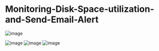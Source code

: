 # Monitoring-Disk-Space-utilization-and-Send-Email-Alert

![image](https://github.com/user-attachments/assets/7ca60ba2-ffe1-48c3-800b-3cda70b78bf1)

![image](https://github.com/user-attachments/assets/a8d1b839-bee8-4a88-9019-45c6fe5ea43a)
![image](https://github.com/user-attachments/assets/24be4456-50db-4cc0-ab40-eb98ff5980f3)
![image](https://github.com/user-attachments/assets/bb83e406-4040-4b22-bac8-3823ffd9dda0)
